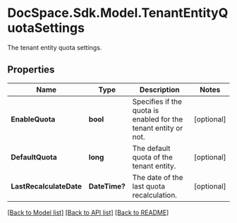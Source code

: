# DocSpace.Sdk.Model.TenantEntityQuotaSettings
The tenant entity quota settings.

## Properties

Name | Type | Description | Notes
------------ | ------------- | ------------- | -------------
**EnableQuota** | **bool** | Specifies if the quota is enabled for the tenant entity or not. | [optional] 
**DefaultQuota** | **long** | The default quota of the tenant entity. | [optional] 
**LastRecalculateDate** | **DateTime?** | The date of the last quota recalculation. | [optional] 

[[Back to Model list]](../README.md#documentation-for-models) [[Back to API list]](../README.md#documentation-for-api-endpoints) [[Back to README]](../README.md)

